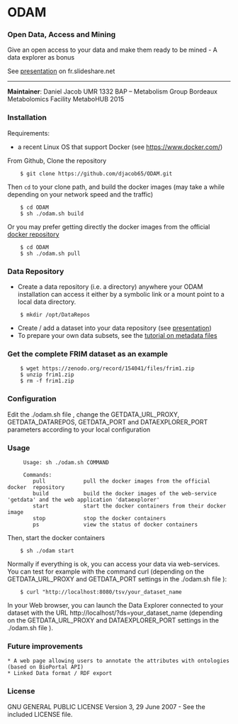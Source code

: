 # ODAM
### Open Data, Access and Mining

Give an open access to your data and make them ready to be mined - A data explorer as bonus

See [presentation](http://fr.slideshare.net/danieljacob771282/odam-open-data-access-and-mining) on fr.slideshare.net

------
**Maintainer**: Daniel Jacob UMR 1332 BAP – Metabolism Group Bordeaux Metabolomics Facility MetaboHUB 2015


### Installation

Requirements:
  * a recent Linux OS that support Docker (see https://www.docker.com/)


From Github, Clone the repository

```
    $ git clone https://github.com/djacob65/ODAM.git
```
   

Then `cd` to your clone path, and build the docker images (may take a while depending on your network speed and the traffic)

```
    $ cd ODAM
    $ sh ./odam.sh build
```

Or you may prefer getting directly the docker images from the official [docker repository](https://hub.docker.com/r/odam/getdata/)

```
    $ cd ODAM
    $ sh ./odam.sh pull
```

### Data Repository

  * Create a data repository (i.e. a directory) anywhere your ODAM installation can access it either by a symbolic link or a mount point to a local data directory.

```
    $ mkdir /opt/DataRepos
```

  * Create / add a dataset into your data repository (see [presentation](http://fr.slideshare.net/danieljacob771282/odam-open-data-access-and-mining))
  * To prepare your own data subsets, see the [tutorial on metadata files](https://github.com/INRA/ODAM/blob/master/doc/tutorial_on_metadata_files.pdf)

### Get the complete FRIM dataset as an example

```
    $ wget https://zenodo.org/record/154041/files/frim1.zip
    $ unzip frim1.zip
    $ rm -f frim1.zip
```

### Configuration

Edit the ./odam.sh file , change the GETDATA_URL_PROXY, GETDATA_DATAREPOS, GETDATA_PORT and DATAEXPLORER_PORT  parameters according to your local configuration

### Usage

```
     Usage: sh ./odam.sh COMMAND

     Commands:
        pull            pull the docker images from the official docker  repository
        build           build the docker images of the web-service 'getdata' and the web application 'dataexplorer'
        start           start the docker containers from their docker image
        stop            stop the docker containers
        ps              view the status of docker containers
```

Then, start the docker containers
```
    $ sh ./odam start
```

Normally if everything is ok, you can access your data via web-services. You can test for example with the command curl (depending on the GETDATA_URL_PROXY and GETDATA_PORT settings in the ./odam.sh file ):
```
    $ curl "http://localhost:8080/tsv/your_dataset_name
```

In your Web browser, you can launch the Data Explorer connected to your dataset with the URL http://localhost/?ds=your_dataset_name (depending on the GETDATA_URL_PROXY and DATAEXPLORER_PORT settings in the ./odam.sh file ).

### Future improvements
    * A web page allowing users to annotate the attributes with ontologies (based on BioPortal API) 
    * Linked Data format / RDF export

### License
GNU GENERAL PUBLIC LICENSE Version 3, 29 June 2007 - See the included LICENSE file.
